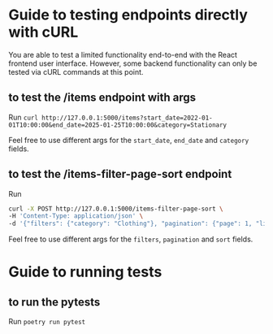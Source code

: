 # Guide to testing endpoints directly with cURL

You are able to test a limited functionality end-to-end with the React frontend user interface. 
However, some backend functionality can only be tested via cURL commands at this point.

## to test the /items endpoint with args

Run `curl http://127.0.0.1:5000/items?start_date=2022-01-01T10:00:00&end_date=2025-01-25T10:00:00&category=Stationary`

Feel free to use different args for the `start_date`, `end_date` and `category` fields.


## to test the /items-filter-page-sort endpoint

Run 
```bash
curl -X POST http://127.0.0.1:5000/items-filter-page-sort \
-H 'Content-Type: application/json' \
-d '{"filters": {"category": "Clothing"}, "pagination": {"page": 1, "limit": 5}, "sort": {"field": "price", "order": "asc"}}'
```

Feel free to use different args for the `filters`, `pagination` and `sort` fields.


# Guide to running tests

## to run the pytests

Run `poetry run pytest`
